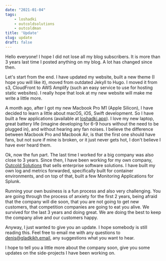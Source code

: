 ```yaml
---
date: "2021-01-04"
tags:
    - loshadki
    - outcoldsolutions
    - outcoldman
title: 'Update'
slug: update
draft: false
---
```


Hello everyone! I hope I did not lose all my blog subscribers. 
It is more than 3 years last time I posted anything on my blog. 
A lot has changed since then.

Let's start from the end. I have updated my website, built a new theme (I hope you will like it), 
moved from outdated Jekyll to Hugo. I moved it from s3, CloudFront to AWS Amplify 
(such an easy service to use for hosting static websites). 
I really hope that look at my new website will make me write a little more.

A month ago, after I got my new Macbook Pro M1 (Apple Silicon), 
I have decided to learn a little about macOS, iOS, Swift development. 
So I have built a few applications (available at [loshadki.app](https://loshadki.app)). 
I love my new laptop, great battery life (imagine developing for 6-9 hours 
without the need to be plugged in), and without hearing any fan noises. 
I believe the difference between Macbook Pro and Macbook Air, 
is that the first one should have fans, but not sure if mine is broken, 
or it just never gets hot, I don't believe I have ever heard them.

Ok, now the fun part. The last time I worked for a big company was 
also close to 3 years. Since then, I have been working for my own 
company, [Outcold Solutions](https://www.outcoldsolutions.com) that sells enterprise 
software solutions. I have built my own log and metrics forwarded, specifically built
for container environments, and on top of that, built a few Monitoring Applications for Splunk.

Running your own business is a fun process and also very challenging. 
You are going through the process of anxiety for the first 2 years, being 
afraid that the company will die soon, that you are not going to get new 
customers, that competition companies are going to eat you alive. We 
survived for the last 3 years and doing great. We are doing the best to keep the company 
alive and our customers happy.

Anyway, I just wanted to give you an update. 
I hope somebody is still reading this. Feel free to email me with any questions 
to [denis@gladkikh.email](mailto:denis@gladkikh.email),
any suggestions what you want to hear.

I hope to tell you a little more about the company soon, 
give you some updates on the side-projects I have been working on. 



